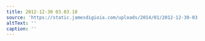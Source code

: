```yaml
---
title: 2012-12-30 03.03.18
source: 'https://static.jamesdigioia.com/uploads/2014/01/2012-12-30-03-03-18-scaled.jpg'
altText: ''
caption: ''
---
```


